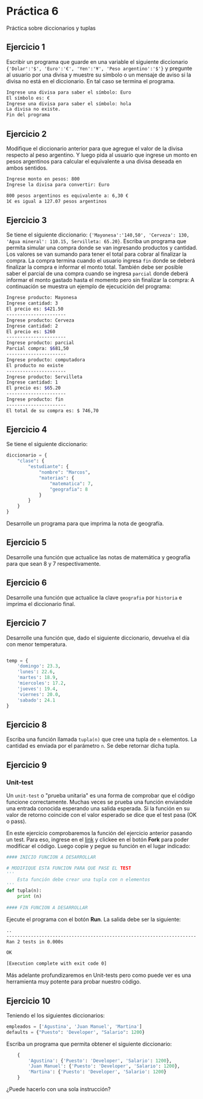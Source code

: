 # Práctica 6

Práctica sobre diccionarios y tuplas


## Ejercicio 1

Escribir un programa que guarde en una variable el siguiente diccionario `{'Dolar':'$', 'Euro':'€', 'Yen':'¥', 'Peso argentino':'$'}` y pregunte al usuario por una divisa y muestre su símbolo o un mensaje de aviso si la divisa no está en el diccionario. En tal caso se termina el programa.

```bash
Ingrese una divisa para saber el símbolo: Euro
El símbolo es: €
Ingrese una divisa para saber el símbolo: hola
La divisa no existe.
Fin del programa
```

## Ejercicio 2

Modifique el diccionario anterior para que agregue el valor de la divisa respecto al peso argentino. Y luego pida al usuario que ingrese un monto en pesos argentinos para calcular el equivalente a una divisa deseada en ambos sentidos.

```bash
Ingrese monto en pesos: 800
Ingrese la divisa para convertir: Euro

800 pesos argentinos es equivalente a: 6,30 €
1€ es igual a 127.07 pesos argentinos

```

## Ejercicio 3

Se tiene el siguiente diccionario:
`{'Mayonesa':'140,50', 'Cerveza': 130, 'Agua mineral': 110.15, Servilleta: 65.20}`.
Escriba un programa que permita simular una compra donde se van ingresando productos y cantidad. Los valores se van sumando para tener el total para cobrar al finalizar la compra.
La compra termina cuando el usuario ingresa `fin` donde se deberá finalizar la compra e informar el monto total.
También debe ser posible saber el parcial de una compra cuando se ingresa `parcial` donde deberá informar el monto gastado hasta el momento pero sin finalizar la compra:
A continuación se muestra un ejemplo de ejecucición del programa:

```bash
Ingrese producto: Mayonesa
Ingrese cantidad: 3
El precio es: $421.50
----------------------
Ingrese producto: Cerveza
Ingrese cantidad: 2
El precio es: $260
----------------------
Ingrese producto: parcial
Parcial compra: $681,50
----------------------
Ingrese producto: computadora
El producto no existe
----------------------
Ingrese producto: Servilleta
Ingrese cantidad: 1
El precio es: $65.20
----------------------
Ingrese producto: fin
----------------------
El total de su compra es: $ 746,70
```

## Ejercicio 4
Se tiene el siguiente diccionario:
```python
diccionario = {
    "clase": {
        "estudiante": {
            "nombre": "Marcos",
            "materias": {
                "matematica": 7,
                "geografia": 8
            }
        }
    }
}
```

Desarrolle un programa para que imprima la nota de geografía.

## Ejercicio 5

Desarrolle una función que actualice las notas de matemática y geografía para que sean 8 y 7 respectivamente.

## Ejercicio 6

Desarrolle una función que actualice la clave `geografia` por `historia` e imprima el diccionario final.

## Ejercicio 7

Desarrolle una función que, dado el siguiente diccionario, devuelva el día con menor temperatura.

```python

temp = {
    'domingo': 23.3,
    'lunes': 22.6,
    'martes': 18.9,
    'miercoles': 17.2,
    'jueves': 19.4,
    'viernes': 20.0,
    'sabado': 24.1
}

```

## Ejercicio 8

Escriba una función llamada `tupla(n)` que cree una tupla de `n` elementos. La cantidad es enviada por el parámetro `n`. Se debe retornar dicha tupla.

## Ejercicio 9

### Unit-test
Un `unit-test` o "prueba unitaria" es una forma de comprobar que el código funcione correctamente. Muchas veces se prueba una función enviandole una entrada conocida esperando una salida esperada. Si la función en su valor de retorno coincide con el valor esperado se dice que el test pasa (OK o pass).

En este ejercicio comprobaremos la función del ejercicio anterior pasando un test. Para eso, ingrese en el [link]("https://www.mycompiler.io/view/HmQb6r2sS3q") y clickee en el botón __Fork__ para poder modificar el código. Luego copie y pegue su función en el lugar indicado:

```python
#### INICIO FUNCION A DESARROLLAR

# MODIFIQUE ESTA FUNCION PARA QUE PASE EL TEST
'''
    Esta función debe crear una tupla con n elementos
'''
def tupla(n):
    print (n)
    
#### FIN FUNCION A DESARROLLAR
```

Ejecute el programa con el botón __Run__. La salida debe ser la siguiente:

```bash
..
----------------------------------------------------------------------
Ran 2 tests in 0.000s

OK

[Execution complete with exit code 0]
```

Más adelante profundizaremos en Unit-tests pero como puede ver es una herramienta muy potente para probar nuestro código.

## Ejercicio 10

Teniendo el los siguientes diccionarios:
```python
empleados = ['Agustina', 'Juan Manuel', 'Martina']
defaults = {"Puesto": 'Developer', "Salario": 1200}
```

Escriba un programa que permita obtener el siguiente diccionario:
```python
    {
        'Agustina': {'Puesto': 'Developer', 'Salario': 1200},
        'Juan Manuel': {'Puesto': 'Developer', 'Salario': 1200},
        'Martina': {'Puesto': 'Developer', 'Salario': 1200}
    }

```

¿Puede hacerlo con una sola instrucción?









